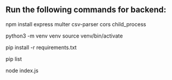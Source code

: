 ## Run the following commands for backend:

npm install express multer csv-parser cors child_process

python3 -m venv venv
source venv/bin/activate

pip install -r requirements.txt

pip list

node index.js